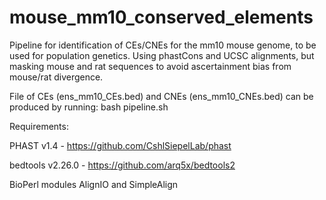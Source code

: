 # mouse_mm10_conserved_elements

Pipeline for identification of CEs/CNEs for the mm10 mouse genome, to be used for population genetics. Using phastCons and UCSC alignments, but masking mouse and rat sequences to avoid ascertainment bias from mouse/rat divergence.

File of CEs (ens_mm10_CEs.bed) and CNEs (ens_mm10_CNEs.bed) can be produced by running: bash pipeline.sh

Requirements:

PHAST v1.4 - https://github.com/CshlSiepelLab/phast

bedtools v2.26.0 - https://github.com/arq5x/bedtools2

BioPerl modules AlignIO and SimpleAlign
